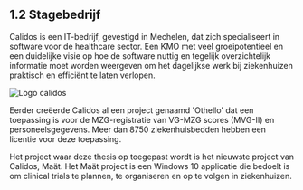 ## 1.2 Stagebedrijf

Calidos is een IT-bedrijf, gevestigd in Mechelen, dat zich specialiseert in software voor de healthcare sector. Een KMO met veel groeipotentieel en een duidelijke visie op hoe de software nuttig en tegelijk overzichtelijk informatie moet worden weergeven om het dagelijkse werk bij ziekenhuizen praktisch en efficiënt te laten verlopen.

![Logo calidos]()

Eerder creëerde Calidos al een project genaamd 'Othello' dat een toepassing is voor de MZG-registratie van VG-MZG scores (MVG-II) en personeelsgegevens. Meer dan 8750 ziekenhuisbedden hebben een licentie voor deze toepassing.

Het project waar deze thesis op toegepast wordt is het nieuwste project van Calidos, Maät. Het Maät project is een Windows 10 applicatie die bedoelt is om clinical trials te plannen, te organiseren en op te volgen in ziekenhuizen.



